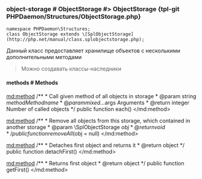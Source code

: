 ### object-storage # ObjectStorage #> ObjectStorage {tpl-git PHPDaemon/Structures/ObjectStorage.php}

```php:p
namespace PHPDaemon\Structures;
class ObjectStorage extends \[SplObjectStorage](http://php.net/manual/class.splobjectstorage.php);
```

Данный класс предоставляет хранилище объектов с несколькими дополнительными методами

> Можно создавать классы-наследники

<!-- include-namespace path="\PHPDaemon\Structures\ObjectStorage" level="" access="" -->
#### methods # Methods

<md:method>
/**
	 * Call given method of all objects in storage
	 * @param  string $method  Method name
	 * @param  mixed  ...$args Arguments
	 * @return integer Number of called objects
	 */
public function each()
</md:method>

<md:method>
/**
	 * Remove all objects from this storage, which contained in another storage
	 * @param  \SplObjectStorage $obj
	 * @return void
	 */
public function removeAll($obj = null)
</md:method>

<md:method>
/**
	 * Detaches first object and returns it
	 * @return object
	 */
public function detachFirst()
</md:method>

<md:method>
/**
	 * Returns first object
	 * @return object
	 */
public function getFirst()
</md:method>


<!--/ include-namespace -->